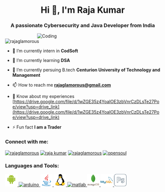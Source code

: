 <h1 align="center">Hi 👋, I'm Raja Kumar</h1>
<h3 align="center">A passionate Cybersecurity and Java Developer from India</h3>
<img align="right" alt="Coding" width="400" src="[https://ibb.co/C93P1JD](https://camo.githubusercontent.com/011274c76f9610e780c7a7e05d842710af9756b492b9ab4378fb51d6239e65dc/68747470733a2f2f692e70696e696d672e636f6d2f6f726967696e616c732f31362f66652f37652f31366665376537666236656562623330383762366463343138373438656535362e676966)">

<p align="left"> <img src="https://komarev.com/ghpvc/?username=rajaglamorous&label=Profile%20views&color=0e75b6&style=flat" alt="rajaglamorous" /> </p>

- 🔭 I’m currently intern in **CodSoft**

- 🌱 I’m currently learning **DSA**

- 👯 I’m currently persuing B.tech **Centurion University of Technology and Management**

- 📫 How to reach me **rajaglamorous@gmail.com**

- 📄 Know about my experiences [https://drive.google.com/file/d/1wZGE35z4YoaIOE3zbVnrCzDLsTe27Poe/view?usp=drive_link](https://drive.google.com/file/d/1wZGE35z4YoaIOE3zbVnrCzDLsTe27Poe/view?usp=drive_link)

- ⚡ Fun fact **I am a Trader**

<h3 align="left">Connect with me:</h3>
<p align="left">
<a href="https://twitter.com/rajaglamorous" target="blank"><img align="center" src="https://raw.githubusercontent.com/rahuldkjain/github-profile-readme-generator/master/src/images/icons/Social/twitter.svg" alt="rajaglamorous" height="30" width="40" /></a>
<a href="https://linkedin.com/in/raja-kumar0" target="blank"><img align="center" src="https://raw.githubusercontent.com/rahuldkjain/github-profile-readme-generator/master/src/images/icons/Social/linked-in-alt.svg" alt="raja kumar" height="30" width="40" /></a>
<a href="https://instagram.com/rajaglamorous" target="blank"><img align="center" src="https://raw.githubusercontent.com/rahuldkjain/github-profile-readme-generator/master/src/images/icons/Social/instagram.svg" alt="rajaglamorous" height="30" width="40" /></a>
<a href="https://www.youtube.com/c/opensoul trader" target="blank"><img align="center" src="https://raw.githubusercontent.com/rahuldkjain/github-profile-readme-generator/master/src/images/icons/Social/youtube.svg" alt="opensoul" height="30" width="40" /></a>
</p>

<h3 align="left">Languages and Tools:</h3>
<p align="left"> <a href="https://developer.android.com" target="_blank" rel="noreferrer"> <img src="https://raw.githubusercontent.com/devicons/devicon/master/icons/android/android-original-wordmark.svg" alt="android" width="40" height="40"/> </a> <a href="https://www.arduino.cc/" target="_blank" rel="noreferrer"> <img src="https://cdn.worldvectorlogo.com/logos/arduino-1.svg" alt="arduino" width="40" height="40"/> </a> <a href="https://www.java.com" target="_blank" rel="noreferrer"> <img src="https://raw.githubusercontent.com/devicons/devicon/master/icons/java/java-original.svg" alt="java" width="40" height="40"/> </a> <a href="https://www.linux.org/" target="_blank" rel="noreferrer"> <img src="https://raw.githubusercontent.com/devicons/devicon/master/icons/linux/linux-original.svg" alt="linux" width="40" height="40"/> </a> <a href="https://www.mathworks.com/" target="_blank" rel="noreferrer"> <img src="https://upload.wikimedia.org/wikipedia/commons/2/21/Matlab_Logo.png" alt="matlab" width="40" height="40"/> </a> <a href="https://www.mongodb.com/" target="_blank" rel="noreferrer"> <img src="https://raw.githubusercontent.com/devicons/devicon/master/icons/mongodb/mongodb-original-wordmark.svg" alt="mongodb" width="40" height="40"/> </a> <a href="https://www.mysql.com/" target="_blank" rel="noreferrer"> <img src="https://raw.githubusercontent.com/devicons/devicon/master/icons/mysql/mysql-original-wordmark.svg" alt="mysql" width="40" height="40"/> </a> <a href="https://www.photoshop.com/en" target="_blank" rel="noreferrer"> <img src="https://raw.githubusercontent.com/devicons/devicon/master/icons/photoshop/photoshop-line.svg" alt="photoshop" width="40" height="40"/> </a> </p>

